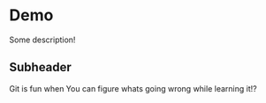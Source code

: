 # Demo 

Some description!

## Subheader

Git is fun when You can figure whats going wrong while learning it!?

